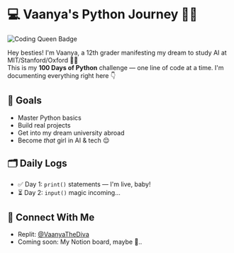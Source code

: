 # 💻 Vaanya's Python Journey 🐍💅
![Coding Queen Badge](https://img.shields.io/badge/Coding_Queen-100DaysOfPython💖-ff69b4)


Hey besties! I'm Vaanya, a 12th grader manifesting my dream to study AI at MIT/Stanford/Oxford 🧠✨  
This is my **100 Days of Python** challenge — one line of code at a time. I'm documenting everything right here 👇

## 🚀 Goals
- Master Python basics
- Build real projects
- Get into my dream university abroad
- Become *that* girl in AI & tech 😌

## 🗂 Daily Logs
- ✅ Day 1: `print()` statements — I'm live, baby!
- ⏳ Day 2: `input()` magic incoming...

## 🔗 Connect With Me
- Replit: [@VaanyaTheDiva](https://replit.com/@VaanyaTheDiva)
- Coming soon: My Notion board, maybe 👀..


